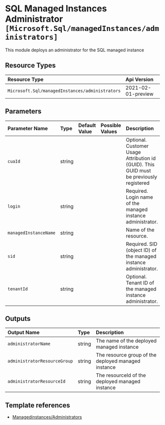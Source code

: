 # SQL Managed Instances Administrator `[Microsoft.Sql/managedInstances/administrators]`

This module deploys an administrator for the SQL managed instance

## Resource Types

| Resource Type | Api Version |
| :-- | :-- |
| `Microsoft.Sql/managedInstances/administrators` | 2021-02-01-preview |

## Parameters

| Parameter Name | Type | Default Value | Possible Values | Description |
| :-- | :-- | :-- | :-- | :-- |
| `cuaId` | string |  |  | Optional. Customer Usage Attribution id (GUID). This GUID must be previously registered |
| `login` | string |  |  | Required. Login name of the managed instance administrator. |
| `managedInstanceName` | string |  |  | Name of the resource. |
| `sid` | string |  |  | Required. SID (object ID) of the managed instance administrator. |
| `tenantId` | string |  |  | Optional. Tenant ID of the managed instance administrator. |

## Outputs

| Output Name | Type | Description |
| :-- | :-- | :-- |
| `administratorName` | string | The name of the deployed managed instance |
| `administratorResourceGroup` | string | The resource group of the deployed managed instance |
| `administratorResourceId` | string | The resourceId of the deployed managed instance |

## Template references

- [Managedinstances/Administrators](https://docs.microsoft.com/en-us/azure/templates/Microsoft.Sql/2021-02-01-preview/managedInstances/administrators)
